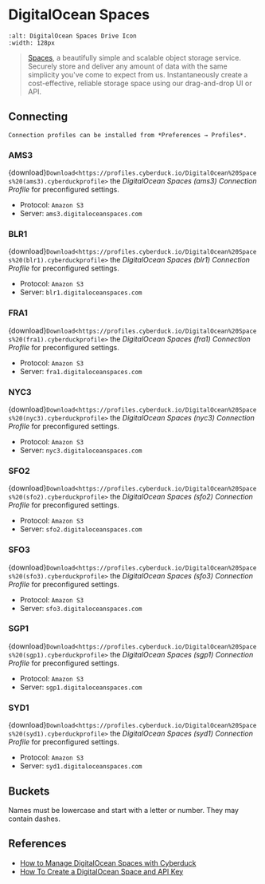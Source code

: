 DigitalOcean Spaces
====

```{image} https://cdn.cyberduck.io/img/providers/digitaloceanspaces.png
:alt: DigitalOcean Spaces Drive Icon
:width: 128px
```

> [Spaces](https://www.digitalocean.com/products/object-storage/), a beautifully simple and scalable object storage service. Securely store and deliver any amount of data with the same simplicity you've come to expect from us. Instantaneously create a cost-effective, reliable storage space using our drag-and-drop UI or API.

## Connecting

```{note}
Connection profiles can be installed from *Preferences → Profiles*.
```

### AMS3

{download}`Download<https://profiles.cyberduck.io/DigitalOcean%20Spaces%20(ams3).cyberduckprofile>` the *DigitalOcean Spaces (ams3) Connection Profile* for preconfigured settings.

- Protocol: `Amazon S3`
- Server: `ams3.digitaloceanspaces.com`

### BLR1

{download}`Download<https://profiles.cyberduck.io/DigitalOcean%20Spaces%20(blr1).cyberduckprofile>` the *DigitalOcean Spaces (blr1) Connection Profile* for preconfigured settings.

- Protocol: `Amazon S3`
- Server: `blr1.digitaloceanspaces.com`

### FRA1

{download}`Download<https://profiles.cyberduck.io/DigitalOcean%20Spaces%20(fra1).cyberduckprofile>` the *DigitalOcean Spaces (fra1) Connection Profile* for preconfigured settings.

- Protocol: `Amazon S3`
- Server: `fra1.digitaloceanspaces.com`

### NYC3

{download}`Download<https://profiles.cyberduck.io/DigitalOcean%20Spaces%20(nyc3).cyberduckprofile>` the *DigitalOcean Spaces (nyc3) Connection Profile* for preconfigured settings.

- Protocol: `Amazon S3`
- Server: `nyc3.digitaloceanspaces.com`

### SFO2

{download}`Download<https://profiles.cyberduck.io/DigitalOcean%20Spaces%20(sfo2).cyberduckprofile>` the *DigitalOcean Spaces (sfo2) Connection Profile* for preconfigured settings.

- Protocol: `Amazon S3`
- Server: `sfo2.digitaloceanspaces.com`

### SFO3

{download}`Download<https://profiles.cyberduck.io/DigitalOcean%20Spaces%20(sfo3).cyberduckprofile>` the *DigitalOcean Spaces (sfo3) Connection Profile* for preconfigured settings.

- Protocol: `Amazon S3`
- Server: `sfo3.digitaloceanspaces.com`

### SGP1

{download}`Download<https://profiles.cyberduck.io/DigitalOcean%20Spaces%20(sgp1).cyberduckprofile>` the *DigitalOcean Spaces (sgp1) Connection Profile* for preconfigured settings.

- Protocol: `Amazon S3`
- Server: `sgp1.digitaloceanspaces.com`

### SYD1

{download}`Download<https://profiles.cyberduck.io/DigitalOcean%20Spaces%20(syd1).cyberduckprofile>` the *DigitalOcean Spaces (syd1) Connection Profile* for preconfigured settings.

- Protocol: `Amazon S3`
- Server: `syd1.digitaloceanspaces.com`

## Buckets

Names must be lowercase and start with a letter or number. They may contain dashes.

## References

- [How to Manage DigitalOcean Spaces with Cyberduck](https://docs.digitalocean.com/products/spaces/resources/cyberduck/)
- [How To Create a DigitalOcean Space and API Key](https://www.digitalocean.com/community/tutorials/how-to-create-a-digitalocean-space-and-api-key)
